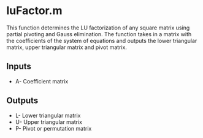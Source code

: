 # luFactor.m
This function determines the LU factorization of any square matrix using partial pivoting and Gauss elimination. The function takes in a matrix with the coefficients of the system of equations and outputs the lower triangular matrix, upper triangular matrix and pivot matrix.
## Inputs
+ A- Coefficient matrix
## Outputs
+ L- Lower triangular matrix
+ U- Upper triangular matrix
+ P- Pivot or permutation matrix